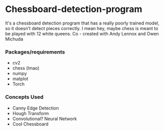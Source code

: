 # Chessboard-detection-program
It's a chessboard detection program that has a really poorly trained model, so it doesn't detect pieces correctly. I mean hey, maybe chess is meant to be played with 12 white queens.
Co - created with Andy Lennox and Owen Michuda

### Packages/requirements
- cv2
- chess (lmao)
- numpy
- matplot
- Torch

### Concepts Used
- Canny Edge Detection
- Hough Transform
- Convolutional? Neural Network
- Cool Chessboard
